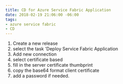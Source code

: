 ```yaml
---
title: CD for Azure Service Fabric Application
date: 2018-02-19 21:06:00 -06:00
tags:
- azure service fabric
- CD
---
```


1. Create a new release
2. select the task 'Deploy Service Fabric Application
3. Add new connection
4. select certificate based
5. fill in the server certificate thumbprint
6. copy the base64 format client certificate
7. add a password if needed.
